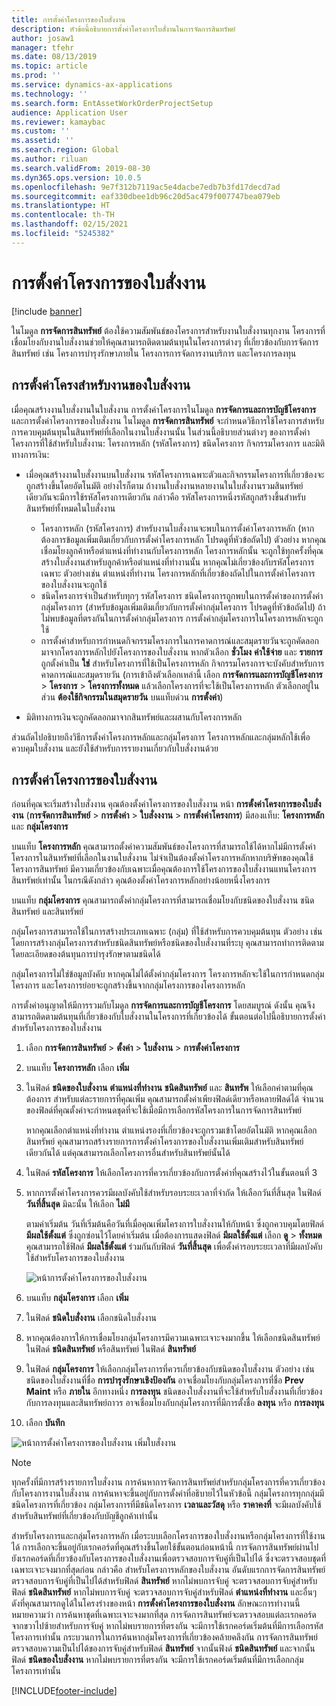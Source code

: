 ```yaml
---
title: การตั้งค่าโครงการของใบสั่งงาน
description: หัวข้อนี้อธิบายการตั้งค่าโครงการใบสั่งานในการจัดการสินทรัพย์
author: josaw1
manager: tfehr
ms.date: 08/13/2019
ms.topic: article
ms.prod: ''
ms.service: dynamics-ax-applications
ms.technology: ''
ms.search.form: EntAssetWorkOrderProjectSetup
audience: Application User
ms.reviewer: kamaybac
ms.custom: ''
ms.assetid: ''
ms.search.region: Global
ms.author: riluan
ms.search.validFrom: 2019-08-30
ms.dyn365.ops.version: 10.0.5
ms.openlocfilehash: 9e7f312b7119ac5e4dacbe7edb7b3fd17decd7ad
ms.sourcegitcommit: eaf330dbee1db96c20d5ac479f007747bea079eb
ms.translationtype: HT
ms.contentlocale: th-TH
ms.lasthandoff: 02/15/2021
ms.locfileid: "5245382"
---
```

# <a name="work-order-project-setup"></a>การตั้งค่าโครงการของใบสั่งงาน

[!include [banner](../../includes/banner.md)]

 

ในโมดูล **การจัดการสินทรัพย์** ต้องใช้ความสัมพันธ์ของโครงการสำหรับงานใบสั่งงานทุกงาน โครงการที่เชื่อมโยงกับงานใบสั่งงานช่วยให้คุณสามารถติดตามต้นทุนในโครงการต่างๆ ที่เกี่ยวข้องกับการจัดการสินทรัพย์ เช่น โครงการบำรุงรักษาภายใน โครงการการจัดการงานบริการ และโครงการลงทุน 

## <a name="project-setup-for-a-work-order-job"></a>การตั้งค่าโครงสำหรับงานของใบสั่งงาน

เมื่อคุณสร้างงานใบสั่งงานในใบสั่งงาน การตั้งค่าโครงการในโมดูล **การจัดการและการบัญชีโครงการ** และการตั้งค่าโครงการของใบสั่งงาน ในโมดูล **การจัดการสินทรัพย์** จะกำหนดวิธีการใช้โครงการสำหรับการควบคุมต้นทุนในสินทรัพย์ที่เลือกในงานใบสั่งงานนั้น ในส่วนนี้อธิบายส่วนต่างๆ ของการตั้งค่าโครงการที่ใช้สำหรับใบสั่งงาน: โครงการหลัก (รหัสโครงการ) ชนิดโครงการ กิจกรรมโครงการ และมิติทางการเงิน:

- เมื่อคุณสร้างงานใบสั่งงานบนใบสั่งงาน รหัสโครงการเฉพาะตัวและกิจกรรมโครงการที่เกี่ยวข้องจะถูกสร้างขึ้นโดยอัตโนมัติ อย่างไรก็ตาม ถ้างานใบสั่งงานหลายงานในใบสั่งงานรวมสินทรัพย์เดียวกันจะมีการใช้รหัสโครงการเดียวกัน กล่าวคือ รหัสโครงการหนึ่งรหัสถูกสร้างขึ้นสำหรับสินทรัพย์ทั้งหมดในใบสั่งงาน

    - โครงการหลัก (รหัสโครงการ) สำหรับงานใบสั่งงานจะพบในการตั้งค่าโครงการหลัก (หากต้องการข้อมูลเพิ่มเติมเกี่ยวกับการตั้งค่าโครงการหลัก โปรดดูที่หัวข้อถัดไป) ตัวอย่าง หากคุณเชื่อมโยงลูกค้าหรือตำแหน่งที่ทำงานกับโครงการหลัก โครงการหลักนั้น จะถูกใช้ทุกครั้งที่คุณสร้างใบสั่งงานสำหรับลูกค้าหรือตำแหน่งที่ทำงานนั้น หากคุณไม่เกี่ยวข้องกับรหัสโครงการเฉพาะ ตัวอย่างเช่น ตำแหน่งที่ทำงาน โครงการหลักที่เกี่ยวข้องถัดไปในการตั้งค่าโครงการของใบสั่งงานจะถูกใช้
    - ชนิดโครงการจำเป็นสำหรับทุกๆ รหัสโครงการ ชนิดโครงการถูกพบในการตั้งค่าของการตั้งค่ากลุ่มโครงการ (สำหรับข้อมูลเพิ่มเติมเกี่ยวกับการตั้งค่ากลุ่มโครงการ โปรดดูที่หัวข้อถัดไป) ถ้าไม่พบข้อมูลที่ตรงกันในการตั้งค่ากลุ่มโครงการ การตั้งค่ากลุ่มโครงการในโครงการหลักจะถูกใช้
    - การตั้งค่าสำหรับการกำหนดกิจกรรมโครงการในการคาดการณ์และสมุดรายวันจะถูกคัดลอกมาจากโครงการหลักไปยังโครงการของใบสั่งงาน หากตัวเลือก **ชั่วโมง** **ค่าใช้จ่าย** และ **รายการ** ถูกตั้งค่าเป็น **ใช่** สำหรับโครงการที่ใช้เป็นโครงการหลัก กิจกรรมโครงการจะบังคับสำหรับการคาดการณ์และสมุดรายวัน (การเข้าถึงตัวเลือกเหล่านี้ เลือก **การจัดการและการบัญชีโครงการ** \> **โครงการ** \> **โครงการทั้งหมด** แล้วเลือกโครงการที่จะใช้เป็นโครงการหลัก ตัวเลือกอยู่ในส่วน **ต้องใช้กิจกรรมในสมุดรายวัน** บนแท็บด่วน **การตั้งค่า**)

- มิติทางการเงินจะถูกคัดลอกมาจากสินทรัพย์และผสานกับโครงการหลัก

ส่วนถัดไปอธิบายถึงวิธีการตั้งค่าโครงการหลักและกลุ่มโครงการ โครงการหลักและกลุ่มหลักใช้เพื่อควบคุมใบสั่งงาน และยังใช้สำหรับการรายงานเกี่ยวกับใบสั่งงานด้วย

## <a name="set-up-work-order-projects"></a>การตั้งค่าโครงการของใบสั่งงาน

ก่อนที่คุณจะเริ่มสร้างใบสั่งงาน คุณต้องตั้งค่าโครงการของใบสั่งงาน หน้า **การตั้งค่าโครงการของใบสั่งงาน** (**การจัดการสินทรัพย์** \> **การตั้งค่า** \> **ใบสั่งงงาน** \> **การตั้งค่าโครงการ**) มีสองแท็บ: **โครงการหลัก** และ **กลุ่มโครงการ**

บนแท็บ **โครงการหลัก** คุณสามารถตั้งค่าความสัมพันธ์ของโครงการที่สามารถใช้ได้หากไม่มีการตั้งค่าโครงการในสินทรัพย์ที่เลือกในงานใบสั่งงาน ไม่จำเป็นต้องตั้งค่าโครงการหลักหากบริษัทของคุณใช้โครงการสินทรัพย์ มีความเกี่ยวข้องกับเฉพาะเมื่อคุณต้องการใช้โครงการของใบสั่งงานแทนโครงการสินทรัพย์เท่านั้น ในกรณีดังกล่าว คุณต้องตั้งค่าโครงการหลักอย่างน้อยหนึ่งโครงการ

บนแท็บ **กลุ่มโครงการ** คุณสามารถตั้งค่ากลุ่มโครงการที่สามารถเชื่อมโยงกับชนิดของใบสั่งงาน ชนิดสินทรัพย์ และสินทรัพย์

กลุ่มโครงการสามารถใช้ในการสร้างประเภทเฉพาะ (กลุ่ม) ที่ใช้สำหรับการควบคุมต้นทุน ตัวอย่าง เช่น โดยการสร้างกลุ่มโครงการสำหรับชนิดสินทรัพย์หรือชนิดของใบสั่งงานที่ระบุ คุณสามารถทำการติดตามโดยละเอียดของต้นทุนการบำรุงรักษาตามชนิดได้

กลุ่มโครงการไม่ใช่ข้อมูลบังคับ หากคุณไม่ได้ตั้งค่ากลุ่มโครงการ โครงการหลักจะใช้ในการกำหนดกลุ่มโครงการ และโครงการย่อยจะถูกสร้างขึ้นจากกลุ่มโครงการของโครงการหลัก

การตั้งค่าอนุญาตให้มีการรวมกับโมดูล **การจัดการและการบัญชีโครงการ** โดยสมบูรณ์ ดังนั้น คุณจึงสามารถติดตามต้นทุนที่เกี่ยวข้องกับใบสั่งงานในโครงการที่เกี่ยวข้องได้ ขั้นตอนต่อไปนี้อธิบายการตั้งค่าสำหรับโครงการของใบสั่งงาน

1. เลือก **การจัดการสินทรัพย์** \> **ตั้งค่า** \> **ใบสั่งงาน** \> **การตั้งค่าโครงการ**
2. บนแท็บ **โครงการหลัก** เลือก **เพิ่ม**
3. ในฟิลด์ **ชนิดของใบสั่งงาน** **ตำแหน่งที่ทำงาน** **ชนิดสินทรัพย์** และ **สินทรัพ** ให้เลือกค่าตามที่คุณต้องการ สำหรับแต่ละรายการที่คุณเพิ่ม คุณสามารถตั้งค่าเพียงฟิลด์เดียวหรือหลายฟิลด์ได้ จำนวนของฟิลด์ที่คุณตั้งค่าจะกำหนดชุดที่จะใช้เมื่อมีการเลือกรหัสโครงการในการจัดการสินทรัพย์ 

    หากคุณเลือกตำแหน่งที่ทำงาน ตำแหน่งรองที่เกี่ยวข้องจะถูกรวมเข้าโดยอัตโนมัติ หากคุณเลือกสินทรัพย์ คุณสามารถสร้างรายการการตั้งค่าโครงการของใบสั่งงานเพิ่มเติมสำหรับสินทรัพย์เดียวกันได้ แต่คุณสามารถเลือกโครงการอื่นสำหรับสินทรัพย์นั้นได้

4. ในฟิลด์ **รหัสโครงการ** ให้เลือกโครงการที่ควรเกี่ยวข้องกับการตั้งค่าที่คุณสร้างไว้ในขั้นตอนที่ 3
5. หากการตั้งค่าโครงการควรมีผลบังคับใช้สำหรับรอบระยะเวลาที่จำกัด ให้เลือกวันที่สิ้นสุด ในฟิลด์ **วันที่สิ้นสุด** มิฉะนั้น ให้เลือก **ไม่มี**

    ตามค่าเริ่มต้น วันที่เริ่มต้นคือวันที่เมื่อคุณเพิ่มโครงการใบสั่งงานให้กับหน้า ซึ่งถูกควบคุมโดยฟิลด์ **มีผลใช้ตั้งแต่** ซึ่งถูกซ่อนไว้โดยค่าเริ่มต้น เมื่อต้องการแสดงฟิลด์ **มีผลใช้ตั้งแต่** เลือก **ดู** \> **ทั้งหมด** คุณสามารถใช้ฟิลด์ **มีผลใช้ตั้งแต่** ร่วมกันกับฟิลด์ **วันที่สิ้นสุด** เพื่อตั้งค่ารอบระยะเวลาที่มีผลบังคับใช้สำหรับโครงการของใบสั่งงาน

    ![หน้าการตั้งค่าโครงการของใบสั่งงาน](media/17-setup-for-work-orders.png)

6. บนแท็บ **กลุ่มโครงการ** เลือก **เพิ่ม**
7. ในฟิลด์ **ชนิดใบสั่งงาน** เลือกชนิดใบสั่งงาน
8. หากคุณต้องการให้การเชื่อมโยงกลุ่มโครงการมีความเฉพาะเจาะจงมากขึ้น ให้เลือกชนิดสินทรัพย์ ในฟิลด์ **ชนิดสินทรัพย์** หรือสินทรัพย์ ในฟิลด์ **สินทรัพย์**
9. ในฟิลด์ **กลุ่มโครงการ** ให้เลือกกลุ่มโครงการที่ควรเกี่ยวข้องกับชนิดของใบสั่งงาน ตัวอย่าง เช่น ชนิดของใบสั่งงานที่ชื่อ **การบำรุงรักษาเชิงป้องกัน** อาจเชื่อมโยงกับกลุ่มโครงการที่ชื่อ **Prev Maint** หรือ **ภายใน** อีกทางหนึ่ง **การลงทุน** ชนิดของใบสั่งงานที่จะใช้สำหรับใบสั่งงานที่เกี่ยวข้องกับการลงทุนและสินทรัพย์ถาวร อาจเชื่อมโยงกับกลุ่มโครงการที่มีการตั้งชื่อ **ลงทุน** หรือ **การลงทุน**
10. เลือก **บันทึก**

![หน้าการตั้งค่าโครงการของใบสั่งงาน เพิ่มใบสั่งงาน](media/18-setup-for-work-orders.png)

> [!NOTE]
> ทุกครั้งที่มีการสร้างรายการใบสั่งงาน การค้นหาการจัดการสินทรัพย์สำหรับกลุ่มโครงการที่ควรเกี่ยวข้องกับโครงการงานใบสั่งงาน การค้นหาจะขึ้นอยู่กับการตั้งค่าที่อธิบายไว้ในหัวข้อนี้ กลุ่มโครงการทุกกลุ่มมีชนิดโครงการที่เกี่ยวข้อง กลุ่มโครงการที่มีชนิดโครงการ **เวลาและวัสดุ** หรือ **ราคาคงที่** จะมีผลบังคับใช้สำหรับสินทรัพย์ที่เกี่ยวข้องกับบัญชีลูกค้าเท่านั้น
>
> สำหรับโครงการและกลุ่มโครงการหลัก เมื่อระบบเลือกโครงการของใบสั่งงานหรือกลุ่มโครงการที่ใช้งานได้ การเลือกจะขึ้นอยู่กับเรกคอร์ดที่คุณสร้างขึ้นโดยใช้ขั้นตอนก่อนหน้านี้ การจัดการสินทรัพย์ผ่านไปยังเรกคอร์ดที่เกี่ยวข้องกับโครงการของใบสั่งงานเพื่อตรวจสอบการจับคู่ที่เป็นไปได้ ซึ่งจะตรวจสอบชุดที่เฉพาะเจาะจงมากที่สุดก่อน กล่าวคือ สำหรับโครงการหลักของใบสั่งงาน อันดับแรกการจัดการสินทรัพย์ตรวจสอบการจับคู่ที่เป็นไปได้สำหรับฟิลด์ **สินทรัพย์** หากไม่พบการจับคู่ จะตรวจสอบการจับคู่สำหรับฟิลด์ **ชนิดสินทรัพย์** หากไม่พบการจับคู่ จะตรวจสอบการจับคู่สำหรับฟิลด์ **ตำแหน่งที่ทำงาน** และอื่นๆ ดังที่คุณสามารถดูได้ในโครงร่างของหน้า **การตั้งค่าโครงการของใบสั่งงาน** ลักษณะการทำงานนี้หมายความว่า การค้นหาชุดที่เฉพาะเจาะจงมากที่สุด การจัดการสินทรัพย์จะตรวจสอบแต่ละเรกคอร์ดจากขวาไปซ้ายสำหรับการจับคู่ หากไม่พบรายการที่ตรงกัน จะมีการใช้เรกคอร์ดเริ่มต้นที่มีการเลือกรหัสโครงการเท่านั้น กระบวนการในการค้นหากลุ่มโครงการที่เกี่ยวข้องคล้ายคลึงกัน การจัดการสินทรัพย์ตรวจสอบความเป็นไปได้ของการจับคู่สำหรับฟิลด์ **สินทรัพย์** จากนั้นฟิงด์ **ชนิดสินทรัพย์** และจากนั้นฟิลด์ **ชนิดของใบสั่งงาน** หากไม่พบรายการที่ตรงกัน จะมีการใช้เรกคอร์ดเริ่มต้นที่มีการเลือกกลุ่มโครงการเท่านั้น


[!INCLUDE[footer-include](../../../includes/footer-banner.md)]